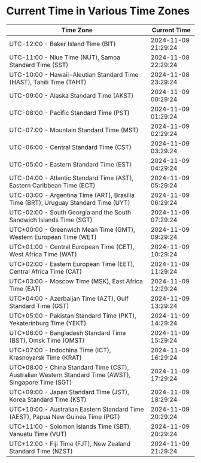 # Current Time in Various Time Zones

| Time Zone | Current Time |
|-----------|--------------|
| UTC-12:00 - Baker Island Time (BIT) | 2024-11-09 21:29:24 |
| UTC-11:00 - Niue Time (NUT), Samoa Standard Time (SST) | 2024-11-08 22:29:24 |
| UTC-10:00 - Hawaii-Aleutian Standard Time (HAST), Tahiti Time (TAHT) | 2024-11-08 23:29:24 |
| UTC-09:00 - Alaska Standard Time (AKST) | 2024-11-09 00:29:24 |
| UTC-08:00 - Pacific Standard Time (PST) | 2024-11-09 01:29:24 |
| UTC-07:00 - Mountain Standard Time (MST) | 2024-11-09 02:29:24 |
| UTC-06:00 - Central Standard Time (CST) | 2024-11-09 03:29:24 |
| UTC-05:00 - Eastern Standard Time (EST) | 2024-11-09 04:29:24 |
| UTC-04:00 - Atlantic Standard Time (AST), Eastern Caribbean Time (ECT) | 2024-11-09 05:29:24 |
| UTC-03:00 - Argentina Time (ART), Brasília Time (BRT), Uruguay Standard Time (UYT) | 2024-11-09 06:29:24 |
| UTC-02:00 - South Georgia and the South Sandwich Islands Time (SGT) | 2024-11-09 07:29:24 |
| UTC±00:00 - Greenwich Mean Time (GMT), Western European Time (WET) | 2024-11-09 09:29:24 |
| UTC+01:00 - Central European Time (CET), West Africa Time (WAT) | 2024-11-09 10:29:24 |
| UTC+02:00 - Eastern European Time (EET), Central Africa Time (CAT) | 2024-11-09 11:29:24 |
| UTC+03:00 - Moscow Time (MSK), East Africa Time (EAT) | 2024-11-09 12:29:24 |
| UTC+04:00 - Azerbaijan Time (AZT), Gulf Standard Time (GST) | 2024-11-09 13:29:24 |
| UTC+05:00 - Pakistan Standard Time (PKT), Yekaterinburg Time (YEKT) | 2024-11-09 14:29:24 |
| UTC+06:00 - Bangladesh Standard Time (BST), Omsk Time (OMST) | 2024-11-09 15:29:24 |
| UTC+07:00 - Indochina Time (ICT), Krasnoyarsk Time (KRAT) | 2024-11-09 16:29:24 |
| UTC+08:00 - China Standard Time (CST), Australian Western Standard Time (AWST), Singapore Time (SGT) | 2024-11-09 17:29:24 |
| UTC+09:00 - Japan Standard Time (JST), Korea Standard Time (KST) | 2024-11-09 18:29:24 |
| UTC+10:00 - Australian Eastern Standard Time (AEST), Papua New Guinea Time (PGT) | 2024-11-09 20:29:24 |
| UTC+11:00 - Solomon Islands Time (SBT), Vanuatu Time (VUT) | 2024-11-09 20:29:24 |
| UTC+12:00 - Fiji Time (FJT), New Zealand Standard Time (NZST) | 2024-11-09 21:29:24 |

